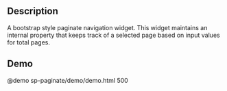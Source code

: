 <!--

@module {can.Component} sp-paginate <sp-paginate />
@parent spectre-canjs.components

-->

## Description

A bootstrap style paginate navigation widget. This widget maintains an internal property that keeps track of a selected page based on input values for total pages.

## Demo

@demo sp-paginate/demo/demo.html 500
